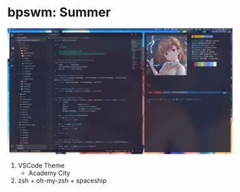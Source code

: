 # bpswm: Summer

<img src = "../Pictures/bspwm:SummerScreenshot.png">

1. VSCode Theme
    - Academy City
2. zsh + oh-my-zsh + spaceship